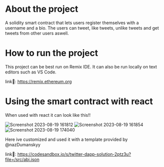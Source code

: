 # About the project
A solidity smart contract that lets users register themselves with a username and a bio. The users can tweet, like tweets,  unlike tweets and get tweets from other users aswell.

# How to run the project
This project can be best run on Remix IDE. It can also be run locally on text editors such as VS Code.

link🔗: https://remix.ethereum.org

# Using the smart contract with react
When used with react it can look like this!!



![Screenshot 2023-08-19 161812](https://github.com/Tarunrao0/Twitter-Dapp/assets/122633325/d4d88f92-c028-4014-9163-44bd3399e4ac)
![Screenshot 2023-08-19 161854](https://github.com/Tarunrao0/Twitter-Dapp/assets/122633325/2e2bf6c7-4c9b-4cae-8a8a-121ac28cd173)
![Screenshot 2023-08-19 174040](https://github.com/Tarunrao0/Twitter-Dapp/assets/122633325/caab2471-ba6c-4c36-9202-5bb59c5c7da0)



Here ive customized and used it with a template provided by @nazDumanskyy


link🔗: https://codesandbox.io/s/twitter-dapp-solution-2ptz3u?file=/src/abi.json



